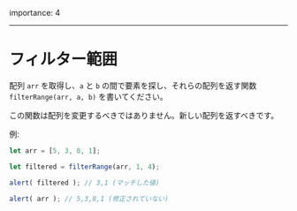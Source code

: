 importance: 4

---

# フィルター範囲

配列 `arr` を取得し、`a` と `b` の間で要素を探し、それらの配列を返す関数 `filterRange(arr, a, b)` を書いてください。

この関数は配列を変更するべきではありません。新しい配列を返すべきです。

例:

```js
let arr = [5, 3, 8, 1];

let filtered = filterRange(arr, 1, 4);

alert( filtered ); // 3,1 (マッチした値)

alert( arr ); // 5,3,8,1 (修正されていない)
```
